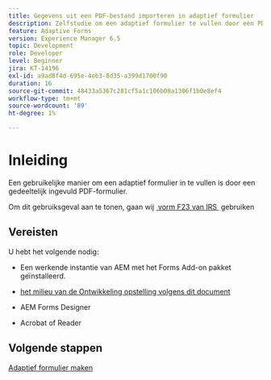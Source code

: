 ```yaml
---
title: Gegevens uit een PDF-bestand importeren in adaptief formulier
description: Zelfstudie om een adaptief formulier te vullen door een PDF-bestand te importeren
feature: Adaptive Forms
version: Experience Manager 6.5
topic: Development
role: Developer
level: Beginner
jira: KT-14196
exl-id: a9ad8f4d-695e-4eb3-8d35-a399d1700f90
duration: 16
source-git-commit: 48433a5367c281cf5a1c106b08a1306f1b0e8ef4
workflow-type: tm+mt
source-wordcount: '89'
ht-degree: 1%

---
```


# Inleiding

Een gebruikelijke manier om een adaptief formulier in te vullen is door een gedeeltelijk ingevuld PDF-formulier.

Om dit gebruiksgeval aan te tonen, gaan wij [&#x200B; vorm F23 van IRS &#x200B;](./assets/f23.pdf) gebruiken

## Vereisten

U hebt het volgende nodig:

* Een werkende instantie van AEM met het Forms Add-on pakket geïnstalleerd.

* [&#x200B; het milieu van de Ontwikkeling opstelling volgens dit document &#x200B;](https://experienceleague.adobe.com/docs/experience-manager-learn/forms/creating-your-first-osgi-bundle/create-your-first-osgi-bundle.html?lang=nl-NL)

* AEM Forms Designer

* Acrobat of Reader

## Volgende stappen

[Adaptief formulier maken](./create-adaptive-form.md)
